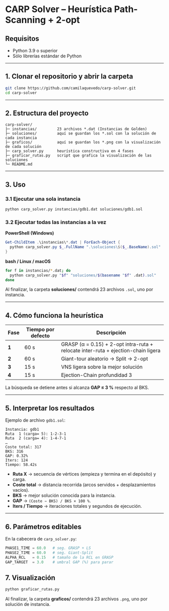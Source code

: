 # CARP Solver – Heurística Path-Scanning + 2-opt

## Requisitos
- Python 3.9 o superior  
- Sólo librerías estándar de Python 

---

## 1. Clonar el repositorio y abrir la carpeta
```bash
git clone https://github.com/camilaquevedo/carp-solver.git
cd carp-solver
```

---

## 2. Estructura del proyecto
```
carp-solver/
├─ instancias/         23 archivos *.dat (Instancias de Golden)
├─ soluciones/         aquí se guardan los *.sol con la solución de cada instancia
├─ graficos/           aquí se guardan los *.png con la visualización de cada solución
├─ carp_solver.py      heurística constructiva en 4 fases
├─ graficar_rutas.py   script que grafica la visualización de las soluciones
└─ README.md
```

---

## 3. Uso

### 3.1 Ejecutar una sola instancia
```bash
python carp_solver.py instancias/gdb1.dat soluciones/gdb1.sol
```

### 3.2 Ejecutar **todas** las instancias a la vez

**PowerShell (Windows)**
```powershell
Get-ChildItem .\instancias\*.dat | ForEach-Object {
  python carp_solver.py $_.FullName ".\soluciones\$($_.BaseName).sol"
}
```

**bash / Linux / macOS**
```bash
for f in instancias/*.dat; do
  python carp_solver.py "$f" "soluciones/$(basename "$f" .dat).sol"
done
```
Al finalizar, la carpeta **soluciones/** contendrá 23 archivos `.sol`, uno por instancia.

---

## 4. Cómo funciona la heurística

| Fase | Tiempo por defecto | Descripción |
|------|--------------------|-------------|
| **1** | 60 s | GRASP (α = 0.15) + 2-opt intra-ruta + relocate inter-ruta + ejection-chain ligera |
| **2** | 60 s | Giant-tour aleatorio → Split → 2-opt |
| **3** | 15 s | VNS ligera sobre la mejor solución |
| **4** | 15 s | Ejection-Chain profundidad 3 |

La búsqueda se detiene antes si alcanza **GAP ≤ 3 %** respecto al BKS.

---

## 5. Interpretar los resultados

Ejemplo de archivo `gdb1.sol`:
```
Instancia: gdb1
Ruta  1 (carga= 5): 1-2-3-1
Ruta  2 (carga= 4): 1-4-7-1
…
Coste total: 317
BKS: 316
GAP: 0.32%
Iters: 124
Tiempo: 58.42s
```
- **Ruta X** → secuencia de vértices (empieza y termina en el depósito) y carga.  
- **Coste total** → distancia recorrida (arcos servidos + desplazamientos vacíos).  
- **BKS** → mejor solución conocida para la instancia.  
- **GAP** → `(Coste − BKS) / BKS × 100 %`.  
- **Iters / Tiempo** → iteraciones totales y segundos de ejecución.

---

## 6. Parámetros editables
En la cabecera de `carp_solver.py`:
```python
PHASE1_TIME = 60.0   # seg. GRASP + LS
PHASE2_TIME = 60.0   # seg. Giant-Split
ALPHA_RCL   = 0.15   # tamaño de la RCL en GRASP
GAP_TARGET  = 3.0    # umbral GAP (%) para parar
```

## 7. Visualización

```bash
python graficar_rutas.py
```
Al finalizar, la carpeta **graficos/** contendrá 23 archivos `.png`, uno por solución de instancia.
